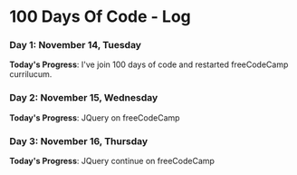 # 100 Days Of Code - Log

<!--
### Day 0: February 30, 2016 (Example 1)
##### (delete me or comment me out) 
-->
<!--
**Today's Progress**: Fixed CSS, worked on canvas functionality for the app.
-->
<!--
**Thoughts:** I really struggled with CSS, but, overall, I feel like I am slowly getting better at it. Canvas is still new for me, but I managed to figure out some basic functionality.
-->
<!--
**Link to work:** [Calculator App](http://www.example.com)
-->
<!--
### Day 0: February 30, 2016 (Example 2)
##### (delete me or comment me out)
-->
<!--
**Today's Progress**: Fixed CSS, worked on canvas functionality for the app.
-->
<!--
**Thoughts**: I really struggled with CSS, but, overall, I feel like I am slowly getting better at it. Canvas is still new for me, but I managed to figure out some basic functionality.
I've recently started coding, and it's a great feeling when I finally solve an algorithm challenge after a lot of attempts and hours spent.
<!--
**Thoughts** I've recently started coding, and it's a great feeling when I finally solve an algorithm challenge after a lot of attempts and hours spent.
-->
<!--
**Link(s) to work**
1. [Find the Longest Word in a String](https://www.freecodecamp.com/challenges/find-the-longest-word-in-a-string)
2. [Title Case a Sentence](https://www.freecodecamp.com/challenges/title-case-a-sentence)
-->

<!--
**Link(s) to work**: [Calculator App](http://www.example.com)
-->

### Day 1: November 14, Tuesday

**Today's Progress**: I've join 100 days of code and restarted freeCodeCamp currilucum.

### Day 2: November 15, Wednesday

**Today's Progress**: JQuery on freeCodeCamp

### Day 3: November 16, Thursday

**Today's Progress**: JQuery continue on freeCodeCamp
